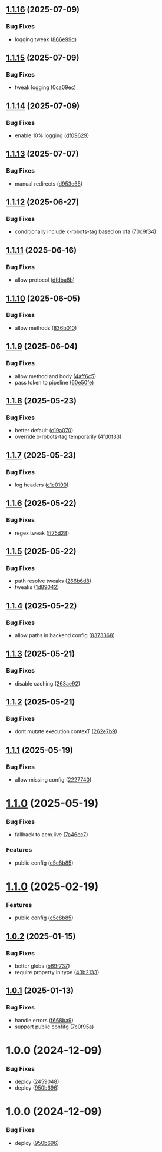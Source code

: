 ## [1.1.16](https://github.com/adobe-rnd/helix-mixer/compare/v1.1.15...v1.1.16) (2025-07-09)


### Bug Fixes

* logging tweak ([866e99d](https://github.com/adobe-rnd/helix-mixer/commit/866e99d27056583625ae653f788e9576268fba0f))

## [1.1.15](https://github.com/adobe-rnd/helix-mixer/compare/v1.1.14...v1.1.15) (2025-07-09)


### Bug Fixes

* tweak logging ([0ca09ec](https://github.com/adobe-rnd/helix-mixer/commit/0ca09ec8b5a224eb18e31e057dbd95d3129551a4))

## [1.1.14](https://github.com/adobe-rnd/helix-mixer/compare/v1.1.13...v1.1.14) (2025-07-09)


### Bug Fixes

* enable 10% logging ([df09629](https://github.com/adobe-rnd/helix-mixer/commit/df096296f5cfa4e720f018503ea6eeb1e96faa08))

## [1.1.13](https://github.com/adobe-rnd/helix-mixer/compare/v1.1.12...v1.1.13) (2025-07-07)


### Bug Fixes

* manual redirects ([d953e65](https://github.com/adobe-rnd/helix-mixer/commit/d953e65c5a4fab2b549ca8655e4eed6b4a2f308d))

## [1.1.12](https://github.com/adobe-rnd/helix-mixer/compare/v1.1.11...v1.1.12) (2025-06-27)


### Bug Fixes

* conditionally include x-robots-tag based on xfa ([70c9f34](https://github.com/adobe-rnd/helix-mixer/commit/70c9f345e4432a32053f1645ae09806995ae9d71))

## [1.1.11](https://github.com/adobe-rnd/helix-mixer/compare/v1.1.10...v1.1.11) (2025-06-16)


### Bug Fixes

* allow protocol ([dfdba8b](https://github.com/adobe-rnd/helix-mixer/commit/dfdba8b9b9e79bc4de1c3d5f08427256be8f02a2))

## [1.1.10](https://github.com/adobe-rnd/helix-mixer/compare/v1.1.9...v1.1.10) (2025-06-05)


### Bug Fixes

* allow methods ([836b010](https://github.com/adobe-rnd/helix-mixer/commit/836b010dc9f448ff44d1f8feb14b8d9718acf546))

## [1.1.9](https://github.com/adobe-rnd/helix-mixer/compare/v1.1.8...v1.1.9) (2025-06-04)


### Bug Fixes

* allow method and body ([4aff6c5](https://github.com/adobe-rnd/helix-mixer/commit/4aff6c54fb2b6fcb9ecacdd0ee840d2b3652cae7))
* pass token to pipeline ([60e50fe](https://github.com/adobe-rnd/helix-mixer/commit/60e50fe998bc8609a54303b46cb517f2ef4f0a45))

## [1.1.8](https://github.com/adobe-rnd/helix-mixer/compare/v1.1.7...v1.1.8) (2025-05-23)


### Bug Fixes

* better default ([c19a070](https://github.com/adobe-rnd/helix-mixer/commit/c19a07040663b7537c77e5a160f9e725f802fc43))
* override x-robots-tag temporarily ([4fd0f33](https://github.com/adobe-rnd/helix-mixer/commit/4fd0f33cffade601a2d240ea0c4db310cc0c7e89))

## [1.1.7](https://github.com/adobe-rnd/helix-mixer/compare/v1.1.6...v1.1.7) (2025-05-23)


### Bug Fixes

* log headers ([c1c0190](https://github.com/adobe-rnd/helix-mixer/commit/c1c01900a116528e0a1a62b1259f415070c7a9c7))

## [1.1.6](https://github.com/adobe-rnd/helix-mixer/compare/v1.1.5...v1.1.6) (2025-05-22)


### Bug Fixes

* regex tweak ([ff75d28](https://github.com/adobe-rnd/helix-mixer/commit/ff75d28f1ca52901d46f3cfd237a78087c984f07))

## [1.1.5](https://github.com/adobe-rnd/helix-mixer/compare/v1.1.4...v1.1.5) (2025-05-22)


### Bug Fixes

* path resolve tweaks ([266b6d8](https://github.com/adobe-rnd/helix-mixer/commit/266b6d82b544fde2184cf6dd0f5815f044e793f5))
* tweaks ([1d89042](https://github.com/adobe-rnd/helix-mixer/commit/1d89042f291f0ae0803c2f16f2802874c37cf937))

## [1.1.4](https://github.com/adobe-rnd/helix-mixer/compare/v1.1.3...v1.1.4) (2025-05-22)


### Bug Fixes

* allow paths in backend config ([8373368](https://github.com/adobe-rnd/helix-mixer/commit/8373368f84a63af3798372ccc956b4de4c57e53b))

## [1.1.3](https://github.com/adobe-rnd/helix-mixer/compare/v1.1.2...v1.1.3) (2025-05-21)


### Bug Fixes

* disable caching ([263ae92](https://github.com/adobe-rnd/helix-mixer/commit/263ae924147a3a0b5b1cde013e4c34f51019bc8a))

## [1.1.2](https://github.com/adobe-rnd/helix-mixer/compare/v1.1.1...v1.1.2) (2025-05-21)


### Bug Fixes

* dont mutate execution contexT ([262e7b9](https://github.com/adobe-rnd/helix-mixer/commit/262e7b9f270006d0cec0671a5e9574f91a08d301))

## [1.1.1](https://github.com/adobe-rnd/helix-mixer/compare/v1.1.0...v1.1.1) (2025-05-19)


### Bug Fixes

* allow missing config ([2227740](https://github.com/adobe-rnd/helix-mixer/commit/22277407ad96ffd3fef2e5b55e7ad0c8c35ade90))

# [1.1.0](https://github.com/adobe-rnd/helix-mixer/compare/v1.0.2...v1.1.0) (2025-05-19)


### Bug Fixes

* fallback to aem.live ([7a46ec7](https://github.com/adobe-rnd/helix-mixer/commit/7a46ec78f03ce9e11ca0529ce7439b656b91ba71))


### Features

* public config ([c5c8b85](https://github.com/adobe-rnd/helix-mixer/commit/c5c8b858cad1110b319e8b6dcce5b1da7daa1774))

# [1.1.0](https://github.com/adobe-rnd/helix-mixer/compare/v1.0.2...v1.1.0) (2025-02-19)


### Features

* public config ([c5c8b85](https://github.com/adobe-rnd/helix-mixer/commit/c5c8b858cad1110b319e8b6dcce5b1da7daa1774))

## [1.0.2](https://github.com/adobe-rnd/helix-mixer/compare/v1.0.1...v1.0.2) (2025-01-15)


### Bug Fixes

* better globs ([b69f737](https://github.com/adobe-rnd/helix-mixer/commit/b69f73746f08b8b9400e9a4e312f392d529c355e))
* require property in type ([43b2133](https://github.com/adobe-rnd/helix-mixer/commit/43b21339b73650a425acbbc9b506e0e711f9527b))

## [1.0.1](https://github.com/adobe-rnd/helix-mixer/compare/v1.0.0...v1.0.1) (2025-01-13)


### Bug Fixes

* handle errors ([f668ba9](https://github.com/adobe-rnd/helix-mixer/commit/f668ba901b79a29f60b69f0bb763213b56ca661f))
* support public confifg ([7c0f95a](https://github.com/adobe-rnd/helix-mixer/commit/7c0f95a7dc558a14de01b1c813ba1a5766ea4c57))

# 1.0.0 (2024-12-09)


### Bug Fixes

* deploy ([2459048](https://github.com/adobe-rnd/helix-mixer/commit/2459048ad8681513029f1009095357281b3faad5))
* deploy ([950b696](https://github.com/adobe-rnd/helix-mixer/commit/950b696793ac731b811c943ddde90790be9f3f8e))

# 1.0.0 (2024-12-09)


### Bug Fixes

* deploy ([950b696](https://github.com/adobe-rnd/helix-mixer/commit/950b696793ac731b811c943ddde90790be9f3f8e))
